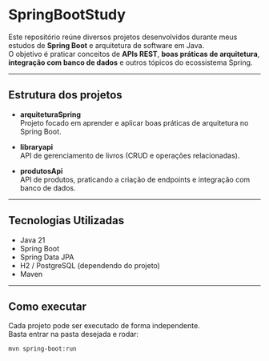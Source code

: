 # SpringBootStudy

Este repositório reúne diversos projetos desenvolvidos durante meus estudos de **Spring Boot** e arquitetura de software em Java.  
O objetivo é praticar conceitos de **APIs REST**, **boas práticas de arquitetura**, **integração com banco de dados** e outros tópicos do ecossistema Spring.

---

## Estrutura dos projetos

- **arquiteturaSpring**  
  Projeto focado em aprender e aplicar boas práticas de arquitetura no Spring Boot.

- **libraryapi**  
  API de gerenciamento de livros (CRUD e operações relacionadas).

- **produtosApi**  
  API de produtos, praticando a criação de endpoints e integração com banco de dados.

---

## Tecnologias Utilizadas

- Java 21  
- Spring Boot  
- Spring Data JPA  
- H2 / PostgreSQL (dependendo do projeto)  
- Maven

---

## Como executar

Cada projeto pode ser executado de forma independente.  
Basta entrar na pasta desejada e rodar:

```bash
mvn spring-boot:run
